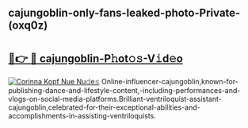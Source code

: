 ## cajungoblin-only-fans​-leaked-photo​-Private-(oxq0z)


# <h2><a href="https://mediaupload.pro?title=cajungoblin&ref=git">🔗👉 🔴 cajungoblin-P𝚑ot𝚘𝚜-V𝚒d𝚎o</a></h2>

[![Corinna Kopf Nue Nu𝚍e𝚜](https://i.imgur.com/0qMVB7G.gif)](https://mediaupload.pro?title=cajungoblin&ref=git)
Online-influencer-cajungoblin,known-for-publishing-dance-and-lifestyle-content,-including-performances-and-vlogs-on-social-media-platforms.Brilliant-ventriloquist-assistant-cajungoblin,celebrated-for-their-exceptional-abilities-and-accomplishments-in-assisting-ventriloquists.  